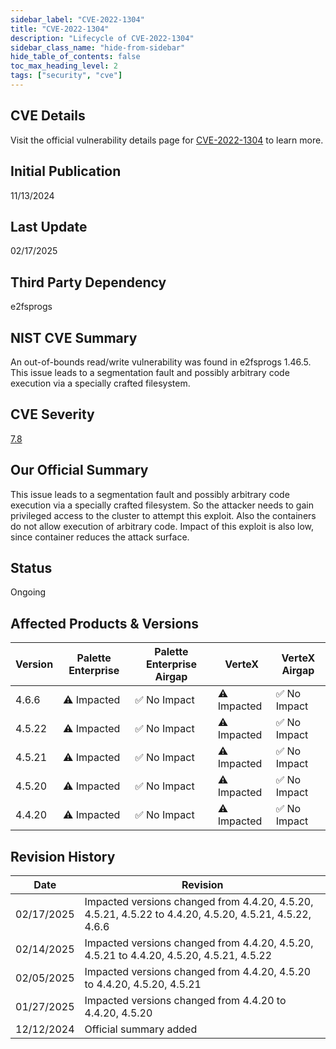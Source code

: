 ```yaml
---
sidebar_label: "CVE-2022-1304"
title: "CVE-2022-1304"
description: "Lifecycle of CVE-2022-1304"
sidebar_class_name: "hide-from-sidebar"
hide_table_of_contents: false
toc_max_heading_level: 2
tags: ["security", "cve"]
---
```


## CVE Details

Visit the official vulnerability details page for [CVE-2022-1304](https://nvd.nist.gov/vuln/detail/cve-2022-1304) to learn more.

## Initial Publication

11/13/2024

## Last Update

02/17/2025

## Third Party Dependency 

e2fsprogs


## NIST CVE Summary

An out-of-bounds read/write vulnerability was found in e2fsprogs 1.46.5. This issue leads to a segmentation fault and possibly arbitrary code execution via a specially crafted filesystem.

## CVE Severity

[7.8](https://nvd.nist.gov/vuln/detail/cve-2022-1304)

## Our Official Summary

This issue leads to a segmentation fault and possibly arbitrary code execution via a specially crafted filesystem. So the attacker needs to gain privileged access to the cluster to attempt this exploit. Also the containers do not allow execution of arbitrary code. Impact of this exploit is also low, since container reduces the attack surface.

## Status

Ongoing

## Affected Products & Versions

| Version | Palette Enterprise | Palette Enterprise Airgap | VerteX | VerteX Airgap |
| - | -------- | -------- | -------- | -------- |
| 4.6.6 | ⚠️ Impacted | ✅ No Impact | ⚠️ Impacted | ✅ No Impact |
| 4.5.22 | ⚠️ Impacted | ✅ No Impact | ⚠️ Impacted | ✅ No Impact |
| 4.5.21 | ⚠️ Impacted | ✅ No Impact | ⚠️ Impacted | ✅ No Impact |
| 4.5.20 | ⚠️ Impacted | ✅ No Impact | ⚠️ Impacted | ✅ No Impact |
| 4.4.20 | ⚠️ Impacted | ✅ No Impact | ⚠️ Impacted | ✅ No Impact |


## Revision History

| Date | Revision |
| --- | --- |
| 02/17/2025 | Impacted versions changed from 4.4.20, 4.5.20, 4.5.21, 4.5.22 to 4.4.20, 4.5.20, 4.5.21, 4.5.22, 4.6.6 |
| 02/14/2025 | Impacted versions changed from 4.4.20, 4.5.20, 4.5.21 to 4.4.20, 4.5.20, 4.5.21, 4.5.22 |
| 02/05/2025 | Impacted versions changed from 4.4.20, 4.5.20 to 4.4.20, 4.5.20, 4.5.21 |
| 01/27/2025 | Impacted versions changed from 4.4.20 to 4.4.20, 4.5.20 |
| 12/12/2024 | Official summary added |
